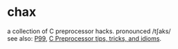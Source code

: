 # chax
a collection of C preprocessor hacks. pronounced /tʃaks/  
see also: [P99][1], [C Preprocessor tips, tricks, and idioms][2].

[1]: https://gustedt.gitlabpages.inria.fr/p99/p99-html/index.html
[2]: https://github.com/pfultz2/Cloak/wiki/C-Preprocessor-tricks,-tips,-and-idioms